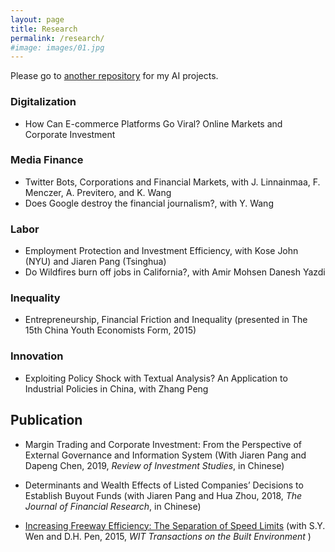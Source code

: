 ```yaml
---
layout: page
title: Research
permalink: /research/
#image: images/01.jpg
---
```



Please go to [another repository](https://github.com/abencat/code) for my AI projects.


### Digitalization
* How Can E-commerce Platforms Go Viral? Online Markets and Corporate Investment

### Media Finance
* Twitter Bots, Corporations and Financial Markets, with J. Linnainmaa, F. Menczer, A. Previtero, and K. Wang
* Does Google destroy the financial journalism?, with Y. Wang

### Labor
* Employment Protection and Investment Efficiency, with Kose John (NYU) and Jiaren Pang (Tsinghua)
* Do Wildfires burn off jobs in California?, with Amir Mohsen Danesh Yazdi

### Inequality
* Entrepreneurship, Financial Friction and Inequality (presented in The 15th China Youth Economists Form, 2015)

### Innovation
* Exploiting Policy Shock with Textual Analysis? An Application to Industrial Policies in China, with Zhang Peng

## Publication

* Margin Trading and Corporate Investment: From the Perspective of External Governance and Information System (With Jiaren Pang and Dapeng Chen, 2019, <i>Review of Investment Studies</i>, in Chinese)

* Determinants and Wealth Effects of Listed Companies’ Decisions to Establish Buyout Funds (with Jiaren Pang and Hua Zhou, 2018, <i>The Journal of Financial Research</i>, in Chinese)

* [Increasing Freeway Efficiency: The Separation of Speed Limits][wen:2015freeway] (with S.Y. Wen and D.H. Pen, 2015, <i> WIT Transactions on the Built Environment </i>)


[wen:2015freeway]:https://trid.trb.org/view/1360279
